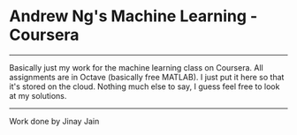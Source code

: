 # Andrew Ng's Machine Learning - Coursera
---
Basically just my work for the machine learning class on Coursera. All assignments are in Octave (basically free MATLAB). I just put it here so that it's stored on the cloud. Nothing much else to say, I guess feel free to look at my solutions.

---
Work done by Jinay Jain
